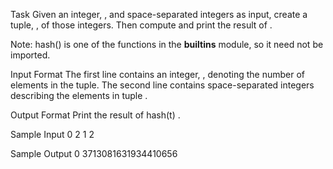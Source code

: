 Task
Given an integer, , and  space-separated integers as input, create a tuple, , of those  integers. Then compute and print the result of .

Note: hash() is one of the functions in the __builtins__ module, so it need not be imported.

Input Format
The first line contains an integer, , denoting the number of elements in the tuple.
The second line contains  space-separated integers describing the elements in tuple .

Output Format
Print the result of hash(t) .

Sample Input 0
2
1 2

Sample Output 0
3713081631934410656
